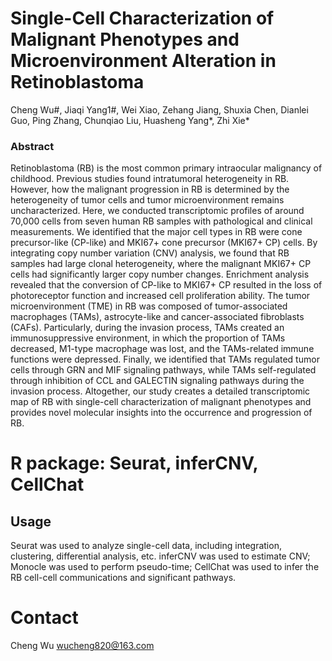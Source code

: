 # Single-Cell Characterization of Malignant Phenotypes and Microenvironment Alteration in Retinoblastoma
Cheng Wu#, Jiaqi Yang1#, Wei Xiao, Zehang Jiang, Shuxia Chen, Dianlei Guo, Ping Zhang, Chunqiao Liu, Huasheng Yang*, Zhi Xie*

### Abstract
Retinoblastoma (RB) is the most common primary intraocular malignancy of childhood. Previous studies found intratumoral heterogeneity in RB. However, how the malignant progression in RB is determined by the heterogeneity of tumor cells and tumor microenvironment remains uncharacterized. Here, we conducted transcriptomic profiles of around 70,000 cells from seven human RB samples with pathological and clinical measurements. We identified that the major cell types in RB were cone precursor-like (CP-like) and MKI67+ cone precursor (MKI67+ CP) cells. By integrating copy number variation (CNV) analysis, we found that RB samples had large clonal heterogeneity, where the malignant MKI67+ CP cells had significantly larger copy number changes. Enrichment analysis revealed that the conversion of CP-like to MKI67+ CP resulted in the loss of photoreceptor function and increased cell proliferation ability. The tumor microenvironment (TME) in RB was composed of tumor-associated macrophages (TAMs), astrocyte-like and cancer-associated fibroblasts (CAFs). Particularly, during the invasion process, TAMs created an immunosuppressive environment, in which the proportion of TAMs decreased, M1-type macrophage was lost, and the TAMs-related immune functions were depressed. Finally, we identified that TAMs regulated tumor cells through GRN and MIF signaling pathways, while TAMs self-regulated through inhibition of CCL and GALECTIN signaling pathways during the invasion process. Altogether, our study creates a detailed transcriptomic map of RB with single-cell characterization of malignant phenotypes and provides novel molecular insights into the occurrence and progression of RB.
# R package: Seurat, inferCNV, CellChat 

## Usage
Seurat was used to analyze single-cell data, including integration, clustering, differential analysis, etc.
inferCNV was used to estimate CNV;
Monocle was used to perform pseudo-time;
CellChat was used to infer the RB cell-cell communications and significant pathways.

# Contact
Cheng Wu <wucheng820@163.com>

